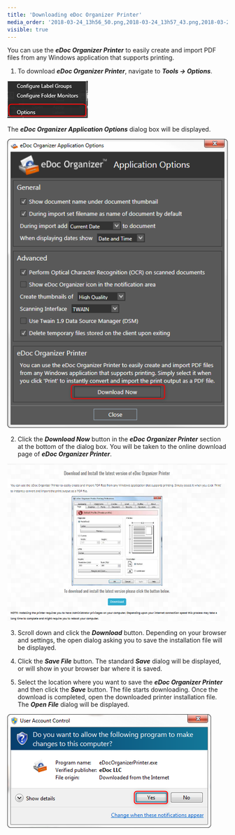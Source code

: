 ```yaml
---
title: 'Downloading eDoc Organizer Printer'
media_order: '2018-03-24_13h56_50.png,2018-03-24_13h57_43.png,2018-03-24_14h00_30.png'
visible: true
---
```


You can use the _**eDoc Organizer Printer**_ to easily create and import PDF files from any Windows application that supports printing.

1. To download _**eDoc Organizer Printer**_, navigate to _**Tools -> Options**_.

![](2018-03-24_13h56_50.png)

The _**eDoc Organizer Application Options**_ dialog box will be displayed.

![](2018-03-24_13h57_43.png)

2. Click the _**Download Now**_ button in the _**eDoc Organizer Printer**_ section at the bottom of the dialog box. You will be taken to the online download page of _**eDoc Organizer Printer**_.

![](2018-03-24_14h00_30.png)

3. Scroll down and click the _**Download**_ button. Depending on your browser and settings, the open dialog asking you to save the installation file will be displayed.

4. Click the _**Save File**_ button. The standard _**Save**_ dialog will be displayed, or will show in your browser bar where it is saved.

5. Select the location where you want to save the _**eDoc Organizer Printer**_ and then click the _**Save**_ button. The file starts downloading. Once the download is completed, open the downloaded printer installation file. The _**Open File**_ dialog will be displayed.

![](2018-03-24_14h11_08.png)